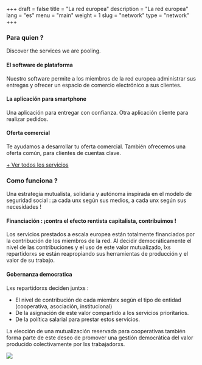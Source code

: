 +++
draft = false
title = "La red europea"
description = "La red europea"
lang = "es"
menu = "main"
weight = 1
slug = "network"
type = "network"
+++

<div class="row justify-content-center banner">
    <div class="col-md-8 col-md-offset-2 text-center">
        <h3 class="h3">Para quien ?</h3>
        <p>
            Discover the services we are pooling.
        </p>
    </div>
</div>

<div class="row">
    <div class="col-md-4 text-center">
        <i class="join-icon icon-platform"></i>
        <h4 class="h4">El software de plataforma</h4>
        <p>Nuestro software permite a los miembros de la red europea administrar sus entregas y ofrecer un espacio de comercio electrónico a sus clientes.</p>
    </div>
    <div class="col-md-4 text-center">
        <i class="join-icon icon-smartphone"></i>
        <h4 class="h4">La aplicación para smartphone</h4>
        <p>Una aplicación para entregar con confianza. Otra aplicación cliente para realizar pedidos.</p>
    </div>
    <div class="col-md-4 text-center">
        <i class="join-icon icon-business"></i>
        <h4 class="h4">Oferta comercial</h4>
        <p>Te ayudamos a desarrollar tu oferta comercial. También ofrecemos una oferta común, para clientes de cuentas clave.</p>
    </div>
</div>

<p>
    <a id="show-more-services" href="#show-more-services">+ Ver todos los servicios</a>
</p>

<div id="more-services" style="display:none;opacity: 0;">
    <div class="row">
        <div class="col-md-4 text-center">
            <i class="join-icon icon-eye"></i>
            <h4 class="h4">Visibilidad y marca</h4>
            <p>Una marca reconocida a escala europea.</p>
        </div>
        <div class="col-md-4 text-center">
            <i class="join-icon icon-judiciary"></i>
            <h4 class="h4">Administrativo y legal</h4>
            <p>¡No más papeleo, un servicio se ocupa de facturas, contratos, o del estado legal de su estructura!</p>
        </div>
        <div class="col-md-4 text-center">
            <i class="join-icon icon-vault"></i>
            <h4 class="h4">Fondo de garantia de pago</h4>
            <p>Asegurar el pago en efectivo y ayudar a garantizar la estabilidad financiera de las cooperativas.</p>
        </div>
    </div>
    <div class="row">
        <div class="col-md-4 text-center">
            <i class="join-icon icon-money"></i>
            <h4 class="h4">Ayudas y convocatorias de proyectos</h4>
            <p>Obtención de subvenciones locales y europeas para socios, respuesta colectiva a convocatorias de proyectos.</p>
        </div>
        <div class="col-md-4 text-center">
            <i class="join-icon icon-insurance"></i>
            <h4 class="h4">Seguros</h4>
            <p>Negociar ofertas de seguros de alta calidad para enfrentarse a los riesgos del negocio.</p>
        </div>
        <div class="col-md-4 text-center">
            <i class="join-icon icon-plus"></i>
            <h4 class="h4">Y más...</h4>
            <p>Fondo de solidaridad, formación, compra de equipos, ...</p>
        </div>
    </div>
</div>

<div class="row justify-content-center">
    <div class="col-md-8 col-md-offset-2 text-center banner">
        <h3 class="h3">Como funciona ?</h3>
        <p>
            Una estrategia mutualista, solidaria y autónoma inspirada en el modelo de seguridad social : ¡a cada unx según sus medios, a cada unx según sus necesidades !
        </p>
    </div>
</div>

<div class="row">
    <div class="col-md-6">
        <h4 class="h4">Financiación : ¡contra el efecto rentista capitalista, contribuimos !</h4>
        <p>Los servicios prestados a escala europea están totalmente financiados por la contribución de los miembros de la red. Al decidir democráticamente el nivel de las contribuciones y el uso de este valor mutualizado, lxs repartidorxs se están reapropiando sus herramientas de producción y el valor de su trabajo.</p>
        <h4 class="h4">Gobernanza democratica</h4>
        <p>Lxs repartidorxs deciden juntxs :
            <ul>
                <li>El nivel de contribución de cada miembrx según el tipo de entidad (cooperativa, asociación, institucional)</li>
                <li>De la asignación de este valor compartido a los servicios prioritarios.</li>
                <li>De la política salarial para prestar estos servicios.</li>
            </ul>
        </p>
        <p>
            La elección de una mutualización reservada para cooperativas también forma parte de este deseo de promover una gestión democrática del valor producido colectivamente por lxs trabajadorxs.
        </p>
    </div>
    <div class="col-md-6" id="european-governance">
        <img src="/images/european-network/governance.png">
    </div>
</div>
